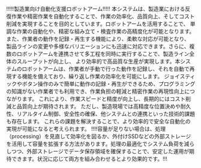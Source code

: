 !!!!!製造業向け自動化支援ロボットアーム!!!!!
本システムは、製造業における反復作業や精密作業を自動化することで、作業の効率化、品質向上、そしてコスト削減を実現することを目的としています。ロボットアームを活用することで、
単調な作業の自動化や、精密な組み立て・検査作業の高精度化が可能となります。また、作業者の動作を記録・再生する機能により、柔軟な対応が可能となり、
製品ラインの変更や多様なバリエーションにも迅速に対応できます。さらに、複数のロボットアームを連携させて多工程を同時に実行することで、製造ライン全体のスループットが向上し、
より効率的で高品質な生産が実現します。本システムのロボットアームは、作業者が手動で行った動作を記録し、それを自動で再現する機能を備えており、繰り返し作業の効率化を可能にします。
ジョイスティックやボタン操作のみで簡単に動作の記録・再生ができるため、プログラミングの知識がない作業者でも利用でき、作業負担の軽減と精密作業の再現性向上につながります。
これにより、作業スピードと精度が向上し、長期的にはコスト削減と品質向上が期待されます。
ただし、製造現場では高精度な位置決めや耐久性、リアルタイム制御、安全性の確保、他システムとの連携といった技術的課題も存在します。
これらの課題を解決することで、より効率的で安全な自動化の実現が可能になると考えられます。
  !!!!容量が足りない場合は、処理（processing）を見直して効率化を図るか、外付けSSDなどの外部ストレージを活用して容量を拡張する方法があります。処理の最適化でシステム負荷を減らしつつ、外部ストレージでデータ保存領域を確保することで、安定した運用が期待できます。状況に応じて両方を組み合わせるとより効果的です。!!!
